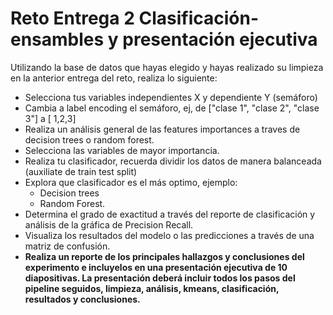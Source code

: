 
# Reto Entrega 2 Clasificación-ensambles y presentación ejecutiva
Utilizando la base de datos que hayas elegido y hayas realizado su limpieza en la anterior entrega del reto, realiza lo siguiente:

* Selecciona tus variables independientes X y dependiente Y (semáforo)
* Cambia a label encoding el semáforo, ej, de ["clase 1", "clase 2", "clase 3"] a [ 1,2,3]
* Realiza un análisis general de las features importances a traves de decision trees o random forest.
* Selecciona las variables de mayor importancia.
* Realiza tu clasificador, recuerda dividir los datos de manera balanceada (auxiliate de train test split)
* Explora que clasificador es el más optimo, ejemplo:
    * Decision trees
    * Random Forest.
* Determina el grado de exactitud a través del reporte de clasificación y análisis de la gráfica de Precision Recall.
* Visualiza los resultados del modelo o las predicciones a través de una matriz de confusión.
* **Realiza un reporte de los principales hallazgos y conclusiones del experimento e incluyelos en una presentación ejecutiva de 10 diapositivas. La presentación deberá incluir todos los pasos del pipeline seguidos, limpieza, análisis, kmeans, clasificación, resultados y conclusiones.**

